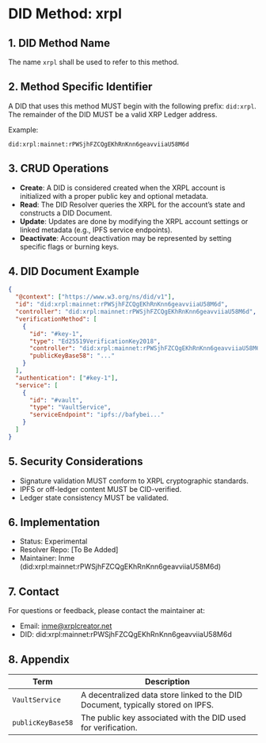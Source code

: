 # DID Method: xrpl

## 1. DID Method Name
The name `xrpl` shall be used to refer to this method.

## 2. Method Specific Identifier
A DID that uses this method MUST begin with the following prefix: `did:xrpl`.  
The remainder of the DID MUST be a valid XRP Ledger address.

Example:
```
did:xrpl:mainnet:rPWSjhFZCQgEKhRnKnn6geavviiaU58M6d
```

## 3. CRUD Operations
- **Create**: A DID is considered created when the XRPL account is initialized with a proper public key and optional metadata.
- **Read**: The DID Resolver queries the XRPL for the account’s state and constructs a DID Document.
- **Update**: Updates are done by modifying the XRPL account settings or linked metadata (e.g., IPFS service endpoints).
- **Deactivate**: Account deactivation may be represented by setting specific flags or burning keys.

## 4. DID Document Example

```json
{
  "@context": ["https://www.w3.org/ns/did/v1"],
  "id": "did:xrpl:mainnet:rPWSjhFZCQgEKhRnKnn6geavviiaU58M6d",
  "controller": "did:xrpl:mainnet:rPWSjhFZCQgEKhRnKnn6geavviiaU58M6d",
  "verificationMethod": [
    {
      "id": "#key-1",
      "type": "Ed25519VerificationKey2018",
      "controller": "did:xrpl:mainnet:rPWSjhFZCQgEKhRnKnn6geavviiaU58M6d",
      "publicKeyBase58": "..."
    }
  ],
  "authentication": ["#key-1"],
  "service": [
    {
      "id": "#vault",
      "type": "VaultService",
      "serviceEndpoint": "ipfs://bafybei..."
    }
  ]
}
```

## 5. Security Considerations
- Signature validation MUST conform to XRPL cryptographic standards.
- IPFS or off-ledger content MUST be CID-verified.
- Ledger state consistency MUST be validated.

## 6. Implementation
- Status: Experimental
- Resolver Repo: [To Be Added]
- Maintainer: Inme (did:xrpl:mainnet:rPWSjhFZCQgEKhRnKnn6geavviiaU58M6d)

## 7. Contact
For questions or feedback, please contact the maintainer at:
- Email: inme@xrplcreator.net
- DID: did:xrpl:mainnet:rPWSjhFZCQgEKhRnKnn6geavviiaU58M6d

## 8. Appendix
| Term | Description |
|------|-------------|
| `VaultService` | A decentralized data store linked to the DID Document, typically stored on IPFS. |
| `publicKeyBase58` | The public key associated with the DID used for verification. |
